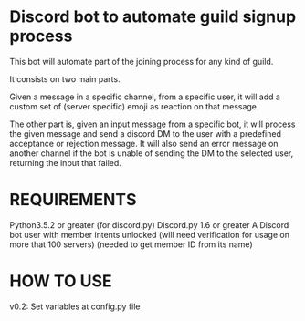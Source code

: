 # Discord bot to automate guild signup process

This bot will automate part of the joining process for any kind of guild. 

It consists on two main parts.

Given a message in a specific channel, from a specific user, it will add a custom set of (server specific) emoji as reaction on that message. 

The other part is, given an input message from a specific bot, it will process the given message and send a discord DM to the user with a predefined acceptance or rejection message. It will also send an error message on another channel if the bot is unable of sending the DM to the selected user, returning the input that failed. 

# REQUIREMENTS

Python3.5.2 or greater (for discord.py)
Discord.py 1.6 or greater
A Discord bot user with member intents unlocked (will need verification for usage on more that 100 servers) (needed to get member ID from its name)

# HOW TO USE

v0.2: Set variables at config.py file
